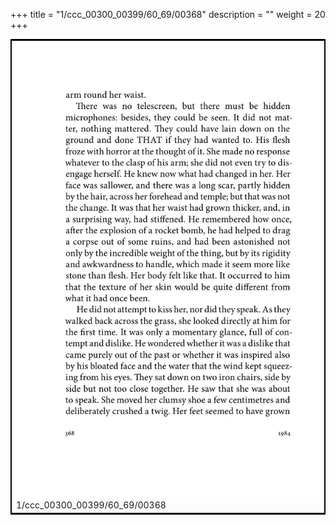 +++
title = "1/ccc_00300_00399/60_69/00368"
description = ""
weight = 20
+++

<table style="border:2px solid black;max-width:800px;max-height:800px;" 
><tr><td>
<img class="center-fit-jpg"
src="/jpg_/out_jpg_1984__368.jpg">
1/ccc_00300_00399/60_69/00368
</img></td></tr></table>
